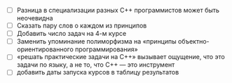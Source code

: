 * [ ] Разница в специализации разных С++ программистов может быть неочевидна
* [ ] Сказать пару слов о каждом из принципов
* [ ] Добавить число задач на 4-м курсе
* [ ] Заменить упоминание полиморфизма на «принципы объектно-ориентированного программирования»
* [ ] «решать практические задачи на С++» вызывает ощущение, что это задачи по языку, а не то, что С++ — это инструмент
* [ ] добавить даты запуска курсов в таблицу результатов